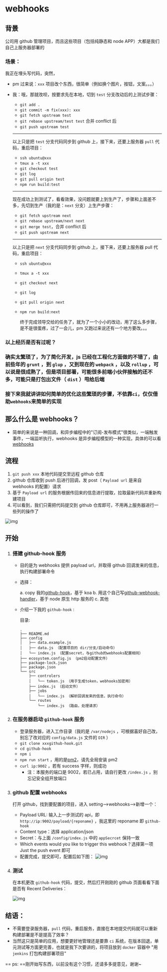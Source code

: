 # webhooks

## 背景

公司用 github 管理项目，而且这些项目（包括纯静态和 node APP）大都是我们自己上服务器部署的

### 场景：

我正在埋头写代码，突然，

- pm 过来说：`xxx` 项目改个东西，很简单（例如换个图片，按钮，文案。。。）
- 我：哦，那就改呗，按要求先在本地，切到 `test` 分支改动后的上测试步骤：

  - `git add .`
  - `git commit -m fix(xxx): xxx`
  - `git fetch upstream test`
  - `git rebase upstream/test test` 合并 conflict 后
  - `git push upstream test`

  ***

  以上只是把 `test` 分支代码同步到 github 上，接下来，还要上服务器 `pull` 代码，重启项目：

  - `ssh ubuntu@xxx`
  - `tmux a -t xxx`
  - `git checkout test`
  - `git log`
  - `git pull origin test`
  - `npm run build:test`

  ***

  现在成功上到测试了，看看效果，没问题就要上到生产了，步骤和上面差不多，先切到生产（我的是：`next` 分支）上生产步骤：

  - `git fetch upstream next`
  - `git rebase upstream/next next`
  - `git merge test`，合并 conflict 后
  - `git push upstream next`

  ***

  以上只是把 `next` 分支代码同步到 github 上，接下来，还要上服务器 pull 代码，重启项目：

  - `ssh ubuntu@xxx`
  - `tmux a -t xxx`
  - `git checkout next`
  - `git log`
  - `git pull origin next`
  - `npm run build:next`

    终于完成领导交给的任务了，就为了一个小小的改动，用了这么多步骤，是不是很蛋疼，过了一会儿，pm 又跑过来说还有一个地方要改。。。

### 以上经历是否有过呢？

### 确实太繁琐了，为了简化开发，js 已经在工程化方面做的不错了，由前些年的 `grunt` ，到 `glup` ，又到现在的 `webpack` ，以及 `rollup` ，可以说是很成熟了，但是项目部署，可能很多前端小伙伴接触的还不多，可能只是打包出文件（ `dist` ）甩给后端

### 接下来我就讲讲如何简单的优化这些繁琐的步骤，不依靠`ci`，仅仅借助`webhooks`来简单的实现

## 那么什么是 webhooks？

- 简单的来说是一种回调，和异步编程中的"订阅-发布模式"很类似，一端触发事件，一端监听执行，webhooks 是异步编程模型的一种实现，具体的可以看[webhooks](https://developer.github.com/webhooks/)

## 流程

1. `git push xxx` 本地代码提交至远程 github 仓库
2. github 仓库收到 push 后进行回调，发 post（ `Payload url` 是来自 webhooks 的配置）请求
3. 基于 `Payload url` 的服务根据传回来的信息进行提取，拉取最新代码并重新构建项目
4. 可以看到，我们只需把代码提交到 github 仓库即可，不用再上服务器进行一些列的操作了

![img](https://user-gold-cdn.xitu.io/2019/2/21/1690ef3964d2df42?w=1584&h=1042&f=png&s=136455)

## 开始

1. ### 搭建 github-hook 服务

   - 目的是为 webhooks 提供 payload url，并取得 github 回调发来的信息，执行构建部署命令
   - 选择：

     a. copy 我的[github-hook](https://github.com/Mr-jiangzhiguo/github-hook)，基于 koa
     b. 用这个自己写[github-webhook-handler](https://github.com/rvagg/github-webhook-handler)，基于 node 原生 http 服务的
     c. 其他

   - 介绍一下我的 `github-hook` :

     目录:

     ```shell
     .
     ├── README.md
     ├── config
     │   ├── data.example.js
     │   ├── data.js （配置项目的 dir/分支/启动命令）
     │   └── index.js （配置secret，与github的webhooks配置相同）
     ├── ecosystem.config.js （pm2启动配置文件）
     ├── package-lock.json
     ├── package.json
     └── src
         ├── controlers
         │   └── token.js （用于生成token，webhooks加密用）
         ├── index.js （启动文件）
         ├── jobs
         │   └── index.js （解析回调发来的信息，执行命令）
         └── routes
             └── index.js （路由，处理请求）
     ```

2. ### 在服务器启动 `github-hook` 服务

   - 登录服务器，进入工作目录（我的是 `/var/nodejs` ，可根据喜好自己改，别忘了改对应的 `config/data.js` 文件的 `DIR` ）
   - `git clone xxxgithub-hook.git`
   - `cd github-hook`
   - `npm i`
   - `npm run start` ，用的是[pm2](http://pm2.keymetrics.io)，请先全局安装 pm2
   - `curl ip:9002` ，若有 success 字样，则成功
     - 注：本服务的端口是 9002，若已占用，请自行更改 `/index.js` ，别忘记安全组开放端口

3. ### github 配置 webhooks

   打开 github，找到要配置的项目，进入 setting-->webhooks-->新增一个：

   - Payload URL: 输入上一步测试的 api，即 `http://ip:9002/payload/{reponame}` ，我这里的 reponame 即 `github-hook`
   - Content type：选择 application/json
   - Secret：与上面 `/config/index.js` 中的 `appSecrcet` 保持一致
   - Which events would you like to trigger this webhook？选择第一项 Just the push event 即可
   - 配置完成，提交即可，配置后如下图：
     ![img](https://user-gold-cdn.xitu.io/2019/2/21/1690f46a98876f4a?w=1045&h=799&f=png&s=146077)

4. ### 测试

   在本机更改 `github-hook` 代码，提交，然后打开刚刚的 github 页面看看下面是否有 Recent Deliveries：

   ![img](https://user-gold-cdn.xitu.io/2019/2/21/1690f49b872785f8?w=1046&h=738&f=png&s=116886)

## 结语：

- 不需要登录服务器，`pull` 代码，重启服务，直接在本地提交代码就可以重新构建部署是不是提高了效率？
- 当然这只是简单的应用，想要更好地管理还是要靠 `ci` 系统，在版本回退，单元测试等方面更完善，也就是我下次要讲的，将项目放到 `docker` 容器中 "用 `jenkins` 打包构建部署项目"

== ps: ==刚开始写东西，以前没有这个习惯，还请多多提意见，谢谢~

